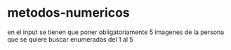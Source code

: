 # metodos-numericos

en el input se tienen que poner obligatoriamente 5 imagenes de la persona que se quiere buscar enumeradas del 1 al 5
